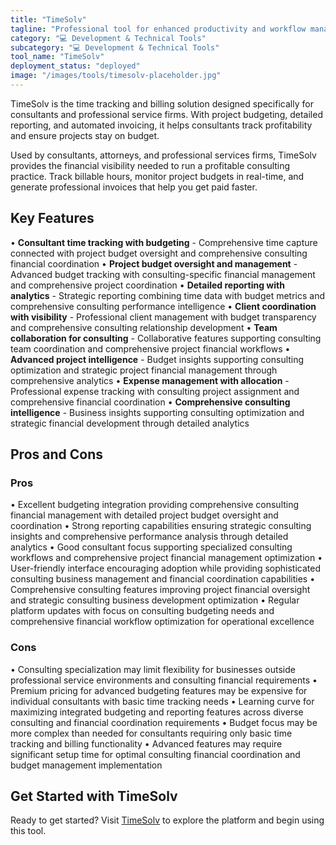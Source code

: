 ```yaml
---
title: "TimeSolv"
tagline: "Professional tool for enhanced productivity and workflow management"
category: "💻 Development & Technical Tools"
subcategory: "💻 Development & Technical Tools"
tool_name: "TimeSolv"
deployment_status: "deployed"
image: "/images/tools/timesolv-placeholder.jpg"
---
```

TimeSolv is the time tracking and billing solution designed specifically for consultants and professional service firms. With project budgeting, detailed reporting, and automated invoicing, it helps consultants track profitability and ensure projects stay on budget.

Used by consultants, attorneys, and professional services firms, TimeSolv provides the financial visibility needed to run a profitable consulting practice. Track billable hours, monitor project budgets in real-time, and generate professional invoices that help you get paid faster.

## Key Features

• **Consultant time tracking with budgeting** - Comprehensive time capture connected with project budget oversight and comprehensive consulting financial coordination
• **Project budget oversight and management** - Advanced budget tracking with consulting-specific financial management and comprehensive project coordination
• **Detailed reporting with analytics** - Strategic reporting combining time data with budget metrics and comprehensive consulting performance intelligence
• **Client coordination with visibility** - Professional client management with budget transparency and comprehensive consulting relationship development
• **Team collaboration for consulting** - Collaborative features supporting consulting team coordination and comprehensive project financial workflows
• **Advanced project intelligence** - Budget insights supporting consulting optimization and strategic project financial management through comprehensive analytics
• **Expense management with allocation** - Professional expense tracking with consulting project assignment and comprehensive financial coordination
• **Comprehensive consulting intelligence** - Business insights supporting consulting optimization and strategic financial development through detailed analytics

## Pros and Cons

### Pros
• Excellent budgeting integration providing comprehensive consulting financial management with detailed project budget oversight and coordination
• Strong reporting capabilities ensuring strategic consulting insights and comprehensive performance analysis through detailed analytics
• Good consultant focus supporting specialized consulting workflows and comprehensive project financial management optimization
• User-friendly interface encouraging adoption while providing sophisticated consulting business management and financial coordination capabilities
• Comprehensive consulting features improving project financial oversight and strategic consulting business development optimization
• Regular platform updates with focus on consulting budgeting needs and comprehensive financial workflow optimization for operational excellence

### Cons
• Consulting specialization may limit flexibility for businesses outside professional service environments and consulting financial requirements
• Premium pricing for advanced budgeting features may be expensive for individual consultants with basic time tracking needs
• Learning curve for maximizing integrated budgeting and reporting features across diverse consulting and financial coordination requirements
• Budget focus may be more complex than needed for consultants requiring only basic time tracking and billing functionality
• Advanced features may require significant setup time for optimal consulting financial coordination and budget management implementation
## Get Started with TimeSolv

Ready to get started? Visit [TimeSolv](https://timesolv.com) to explore the platform and begin using this tool.
